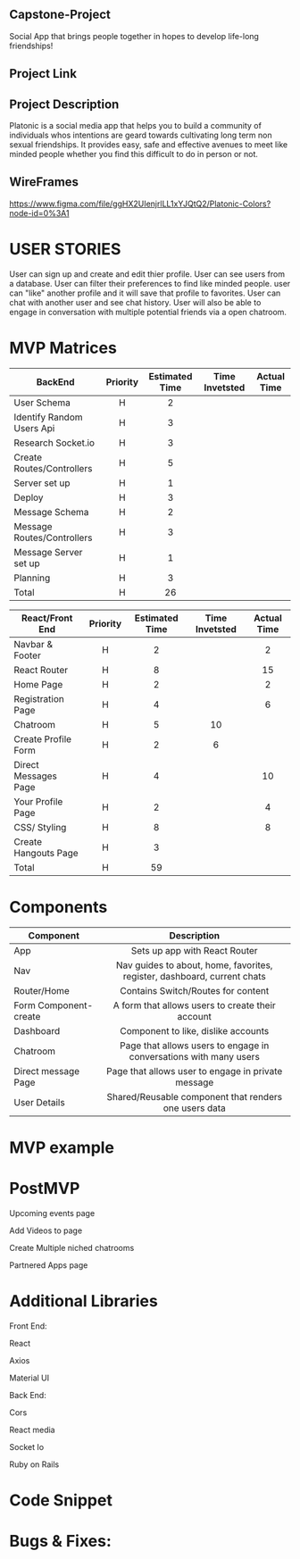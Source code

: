 ## Capstone-Project

Social App that brings people together in hopes to develop life-long friendships!

## Project Link



## Project Description

Platonic is a social media app that helps you to build a community of individuals whos intentions are geard towards cultivating long term non sexual friendships. It provides easy, safe and effective avenues to meet like minded people whether you find this difficult to do in person or not. 

## WireFrames
 https://www.figma.com/file/ggHX2UIenjrlLL1xYJQtQ2/Platonic-Colors?node-id=0%3A1

# USER STORIES

User can sign up and create and edit thier profile. User can see users from a database. User can filter their preferences to find like minded people. user can "like" another profile and it will save that profile to favorites. User can chat with another user and see chat history. User will also be able to engage in conversation with multiple potential friends via a open chatroom. 

# MVP Matrices

| BackEnd                            | Priority | Estimated Time | Time Invetsted | Actual Time |
| ---------------------------------- | :------: | :------------: | :------------: | :---------: |
| User Schema                        |    H     |       2        |                |             |
| Identify Random Users Api          |    H     |       3        |                |             |
| Research   Socket.io               |    H     |       3        |                |             |
| Create Routes/Controllers          |    H     |       5        |                |             |
| Server set up                      |    H     |       1        |                |             |
| Deploy                             |    H     |       3        |                |             |
| Message Schema                     |    H     |       2        |                |             |
| Message Routes/Controllers         |    H     |       3        |                |             |
| Message Server set up              |    H     |       1        |                |             |
| Planning                           |    H     |       3        |                |             |
| Total                              |    H     |       26       |                |             |

| React/Front End                               | Priority | Estimated Time | Time Invetsted | Actual Time |
| --------------------------------------------- | :------: | :------------: | :------------: | :---------: |
| Navbar & Footer                               |    H     |       2        |                |       2      |
| React Router                                  |    H     |       8        |                |          15   |
| Home Page                                     |    H     |       2        |                |     2        |
| Registration Page                             |    H     |       4        |                |       6      |
| Chatroom                                      |    H     |       5        |           10     |             |
| Create Profile Form                           |    H     |       2        |        6        |             |
| Direct Messages Page                          |    H     |       4        |                |       10      |
| Your Profile Page                             |    H     |       2        |                |        4     |
| CSS/ Styling                                  |    H     |       8        |                |      8       |
| Create Hangouts Page                          |    H     |       3        |                |             |
| Total                                         |    H     |       59       |                |             |

# Components

| Component              |                               Description                                |
| ---------------------- | :----------------------------------------------------------------------: |
| App                    |                      Sets up app with React Router                       |
| Nav                    | Nav guides to about, home, favorites, register, dashboard, current chats |
| Router/Home            |                    Contains Switch/Routes for content                    |
| Form Component-create  |             A form that allows users to create their account             |
| Dashboard              |                   Component to like, dislike accounts                    |
| Chatroom               |   Page that allows users to engage in conversations with many users      |
| Direct message Page    |                Page that allows user to engage in private message        |
| User Details           |          Shared/Reusable component that renders one users data           |

# MVP example

# PostMVP

Upcoming events page

Add Videos to page

Create Multiple niched chatrooms

Partnered Apps page


# Additional Libraries

Front End:

React 

Axios

Material UI


Back End:

Cors

React media

Socket Io

Ruby on Rails

# Code Snippet

# Bugs & Fixes:
